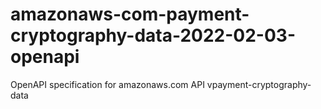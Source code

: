 # amazonaws-com-payment-cryptography-data-2022-02-03-openapi
OpenAPI specification for amazonaws.com API vpayment-cryptography-data
